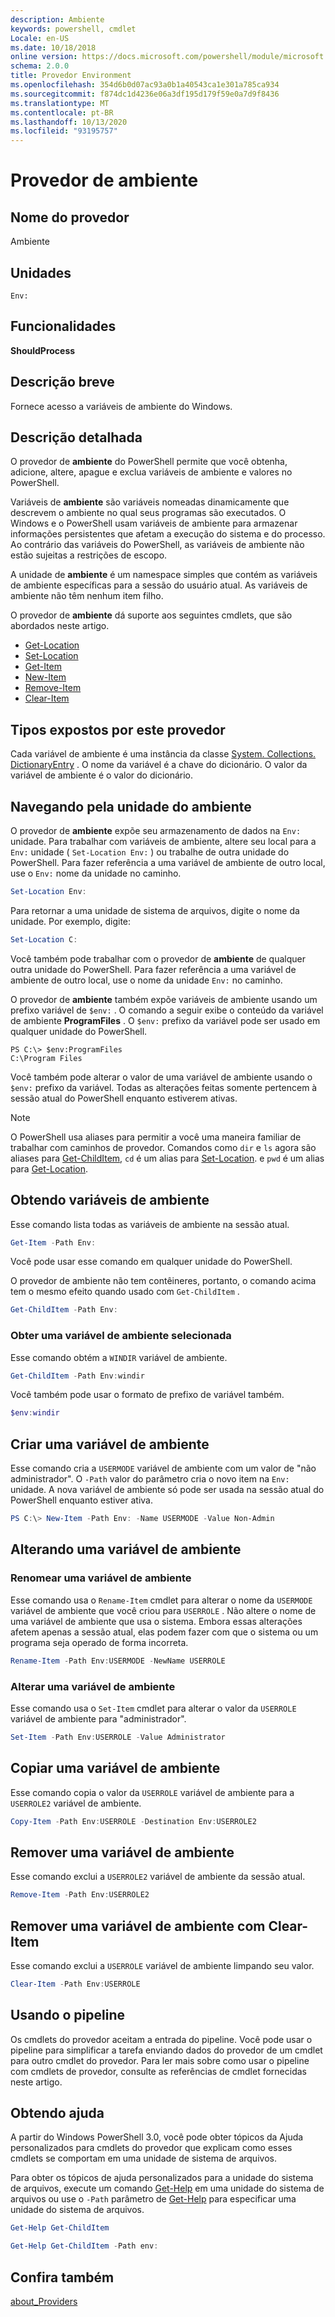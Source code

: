 ```yaml
---
description: Ambiente
keywords: powershell, cmdlet
Locale: en-US
ms.date: 10/18/2018
online version: https://docs.microsoft.com/powershell/module/microsoft.powershell.core/about/about_environment_provider?view=powershell-6&WT.mc_id=ps-gethelp
schema: 2.0.0
title: Provedor Environment
ms.openlocfilehash: 354d6b0d07ac93a0b1a40543ca1e301a785ca934
ms.sourcegitcommit: f874dc1d4236e06a3df195d179f59e0a7d9f8436
ms.translationtype: MT
ms.contentlocale: pt-BR
ms.lasthandoff: 10/13/2020
ms.locfileid: "93195757"
---
```

# <a name="environment-provider"></a>Provedor de ambiente

## <a name="provider-name"></a>Nome do provedor
Ambiente

## <a name="drives"></a>Unidades

`Env:`

## <a name="capabilities"></a>Funcionalidades

**ShouldProcess**

## <a name="short-description"></a>Descrição breve

Fornece acesso a variáveis de ambiente do Windows.

## <a name="detailed-description"></a>Descrição detalhada

O provedor de **ambiente** do PowerShell permite que você obtenha, adicione, altere, apague e exclua variáveis de ambiente e valores no PowerShell.

Variáveis de **ambiente** são variáveis nomeadas dinamicamente que descrevem o ambiente no qual seus programas são executados. O Windows e o PowerShell usam variáveis de ambiente para armazenar informações persistentes que afetam a execução do sistema e do processo. Ao contrário das variáveis do PowerShell, as variáveis de ambiente não estão sujeitas a restrições de escopo.

A unidade de **ambiente** é um namespace simples que contém as variáveis de ambiente específicas para a sessão do usuário atual. As variáveis de ambiente não têm nenhum item filho.

O provedor de **ambiente** dá suporte aos seguintes cmdlets, que são abordados neste artigo.

- [Get-Location](xref:Microsoft.PowerShell.Management.Get-Location)
- [Set-Location](xref:Microsoft.PowerShell.Management.Set-Location)
- [Get-Item](xref:Microsoft.PowerShell.Management.Get-Item)
- [New-Item](xref:Microsoft.PowerShell.Management.New-Item)
- [Remove-Item](xref:Microsoft.PowerShell.Management.Remove-Item)
- [Clear-Item](xref:Microsoft.PowerShell.Management.Clear-Item)

## <a name="types-exposed-by-this-provider"></a>Tipos expostos por este provedor

Cada variável de ambiente é uma instância da classe [System. Collections. DictionaryEntry](/dotnet/api/system.collections.dictionaryentry) . O nome da variável é a chave do dicionário. O valor da variável de ambiente é o valor do dicionário.

## <a name="navigating-the-environment-drive"></a>Navegando pela unidade do ambiente

O provedor de **ambiente** expõe seu armazenamento de dados na `Env:` unidade. Para trabalhar com variáveis de ambiente, altere seu local para a `Env:` unidade ( `Set-Location Env:` ) ou trabalhe de outra unidade do PowerShell. Para fazer referência a uma variável de ambiente de outro local, use o `Env:` nome da unidade no caminho.

```powershell
Set-Location Env:
```

Para retornar a uma unidade de sistema de arquivos, digite o nome da unidade. Por exemplo, digite:

```powershell
Set-Location C:
```

Você também pode trabalhar com o provedor de **ambiente** de qualquer outra unidade do PowerShell. Para fazer referência a uma variável de ambiente de outro local, use o nome da unidade `Env:` no caminho.

O provedor de **ambiente** também expõe variáveis de ambiente usando um prefixo variável de `$env:` .  O comando a seguir exibe o conteúdo da variável de ambiente **ProgramFiles** . O `$env:` prefixo da variável pode ser usado em qualquer unidade do PowerShell.

```
PS C:\> $env:ProgramFiles
C:\Program Files
```

Você também pode alterar o valor de uma variável de ambiente usando o `$env:` prefixo da variável.  Todas as alterações feitas somente pertencem à sessão atual do PowerShell enquanto estiverem ativas.

> [!NOTE]
> O PowerShell usa aliases para permitir a você uma maneira familiar de trabalhar com caminhos de provedor. Comandos como `dir` e `ls` agora são aliases para [Get-ChildItem](xref:Microsoft.PowerShell.Management.Get-ChildItem), `cd` é um alias para [Set-Location](xref:Microsoft.PowerShell.Management.Set-Location). e `pwd` é um alias para [Get-Location](xref:Microsoft.PowerShell.Management.Get-Location).

## <a name="getting-environment-variables"></a>Obtendo variáveis de ambiente

Esse comando lista todas as variáveis de ambiente na sessão atual.

```powershell
Get-Item -Path Env:
```

Você pode usar esse comando em qualquer unidade do PowerShell.

O provedor de ambiente não tem contêineres, portanto, o comando acima tem o mesmo efeito quando usado com `Get-ChildItem` .

```powershell
Get-ChildItem -Path Env:
```

### <a name="get-a-selected-environment-variable"></a>Obter uma variável de ambiente selecionada

Esse comando obtém a `WINDIR` variável de ambiente.

```powershell
Get-ChildItem -Path Env:windir
```

Você também pode usar o formato de prefixo de variável também.

```powershell
$env:windir
```

## <a name="create-an-environment-variable"></a>Criar uma variável de ambiente

Esse comando cria a `USERMODE` variável de ambiente com um valor de "não administrador". O `-Path` valor do parâmetro cria o novo item na `Env:` unidade. A nova variável de ambiente só pode ser usada na sessão atual do PowerShell enquanto estiver ativa.

```powershell
PS C:\> New-Item -Path Env: -Name USERMODE -Value Non-Admin
```

## <a name="changing-an-environment-variable"></a>Alterando uma variável de ambiente

### <a name="rename-an-environment-variable"></a>Renomear uma variável de ambiente

Esse comando usa o `Rename-Item` cmdlet para alterar o nome da `USERMODE` variável de ambiente que você criou para `USERROLE` . Não altere o nome de uma variável de ambiente que usa o sistema. Embora essas alterações afetem apenas a sessão atual, elas podem fazer com que o sistema ou um programa seja operado de forma incorreta.

```powershell
Rename-Item -Path Env:USERMODE -NewName USERROLE
```

### <a name="change-an-environment-variable"></a>Alterar uma variável de ambiente

Esse comando usa o `Set-Item` cmdlet para alterar o valor da `USERROLE` variável de ambiente para "administrador".

```powershell
Set-Item -Path Env:USERROLE -Value Administrator
```

## <a name="copy-an-environment-variable"></a>Copiar uma variável de ambiente

Esse comando copia o valor da `USERROLE` variável de ambiente para a `USERROLE2` variável de ambiente.

```powershell
Copy-Item -Path Env:USERROLE -Destination Env:USERROLE2
```

## <a name="remove-an-environment-variable"></a>Remover uma variável de ambiente

Esse comando exclui a `USERROLE2` variável de ambiente da sessão atual.

```powershell
Remove-Item -Path Env:USERROLE2
```

## <a name="remove-an-environment-variable-with-clear-item"></a>Remover uma variável de ambiente com Clear-Item

Esse comando exclui a `USERROLE` variável de ambiente limpando seu valor.

```powershell
Clear-Item -Path Env:USERROLE
```

## <a name="using-the-pipeline"></a>Usando o pipeline

Os cmdlets do provedor aceitam a entrada do pipeline. Você pode usar o pipeline para simplificar a tarefa enviando dados do provedor de um cmdlet para outro cmdlet do provedor.
Para ler mais sobre como usar o pipeline com cmdlets de provedor, consulte as referências de cmdlet fornecidas neste artigo.

## <a name="getting-help"></a>Obtendo ajuda

A partir do Windows PowerShell 3.0, você pode obter tópicos da Ajuda personalizados para cmdlets do provedor que explicam como esses cmdlets se comportam em uma unidade de sistema de arquivos.

Para obter os tópicos de ajuda personalizados para a unidade do sistema de arquivos, execute um comando [Get-Help](xref:Microsoft.PowerShell.Core.Get-Help) em uma unidade do sistema de arquivos ou use o `-Path` parâmetro de [Get-Help](xref:Microsoft.PowerShell.Core.Get-Help) para especificar uma unidade do sistema de arquivos.

```powershell
Get-Help Get-ChildItem
```

```powershell
Get-Help Get-ChildItem -Path env:
```

## <a name="see-also"></a>Confira também

[about_Providers](../About/about_Providers.md)
